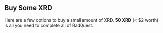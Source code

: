 ## Buy Some XRD

Here are a few options to buy a small amount of XRD. **50 XRD** (< $2 worth) is all you need to complete all of RadQuest. 
